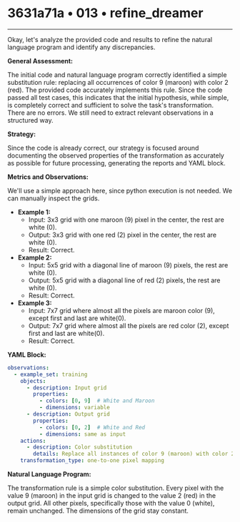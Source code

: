 # 3631a71a • 013 • refine_dreamer

---
Okay, let's analyze the provided code and results to refine the natural language program and identify any discrepancies.

**General Assessment:**

The initial code and natural language program correctly identified a simple substitution rule: replacing all occurrences of color 9 (maroon) with color 2 (red). The provided code accurately implements this rule. Since the code passed all test cases, this indicates that the initial hypothesis, while simple, is completely correct and sufficient to solve the task's transformation. There are no errors.  We still need to extract relevant observations in a structured way.

**Strategy:**

Since the code is already correct, our strategy is focused around documenting the observed properties of the transformation as accurately as possible for future processing, generating the reports and YAML block.

**Metrics and Observations:**

We'll use a simple approach here, since python execution is not needed. We can manually inspect the grids.

*   **Example 1:**
    *   Input: 3x3 grid with one maroon (9) pixel in the center, the rest are white (0).
    *   Output: 3x3 grid with one red (2) pixel in the center, the rest are white (0).
    *   Result: Correct.
*   **Example 2:**
    *   Input: 5x5 grid with a diagonal line of maroon (9) pixels, the rest are white (0).
    *   Output: 5x5 grid with a diagonal line of red (2) pixels, the rest are white (0).
    *   Result: Correct.
*   **Example 3:**
    *    Input: 7x7 grid where almost all the pixels are maroon color (9), except first and last are white(0).
    *    Output: 7x7 grid where almost all the pixels are red color (2), except first and last are white(0).
    *   Result: Correct.

**YAML Block:**

```yaml
observations:
  - example_set: training
    objects:
      - description: Input grid
        properties:
          - colors: [0, 9]  # White and Maroon
          - dimensions: variable
      - description: Output grid
        properties:
          - colors: [0, 2]  # White and Red
          - dimensions: same as input
    actions:
      - description: Color substitution
        details: Replace all instances of color 9 (maroon) with color 2 (red).  Color 0 (white) remains unchanged.
    transformation_type: one-to-one pixel mapping

```

**Natural Language Program:**

The transformation rule is a simple color substitution. Every pixel with the value 9 (maroon) in the input grid is changed to the value 2 (red) in the output grid. All other pixels, specifically those with the value 0 (white), remain unchanged. The dimensions of the grid stay constant.

